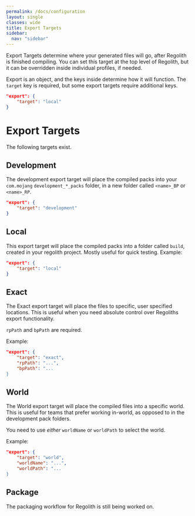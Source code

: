 ```yaml
---
permalink: /docs/configuration
layout: single
classes: wide
title: Export Targets
sidebar:
  nav: "sidebar"
---
```


Export Targets determine where your generated files will go, after Regolith is finished compiling. You can set this target at the top level of Regolith, but it can be overridden inside individual profiles, if needed.

Export is an object, and the keys inside determine how it will function. The `target` key is required, but some export targets require additional keys.

```json
"export": {
    "target": "local"
}
```

# Export Targets

The following targets exist.

## Development

The development export target will place the compiled packs into your `com.mojang` `development_*_packs` folder, in a new folder called `<name>_BP` or `<name>_RP`.

```json
"export": {
    "target": "development"
}
```

## Local

This export target will place the compiled packs into a folder called `build`, created in your regolith project. Mostly useful for quick testing.
Example:

```json
"export": {
    "target": "local"
}
```

## Exact

The Exact export target will place the files to specific, user specified locations. This is useful when you need absolute control over Regoliths export functionality.

`rpPath` and `bpPath` are required.

Example:

```json
"export": {
    "target": "exact",
    "rpPath": "...",
    "bpPath": "...
}
```

## World

The World export target will place the compiled files into a specific world. This is useful for teams that prefer working in-world, as opposed to in the development pack folders.

You need to use *either* `worldName` or `worldPath` to select the world.

Example:

```json
"export": {
    "target": "world",
    "worldName": "...",
    "worldPath": "...
}
```

## Package

The packaging workflow for Regolith is still being worked on.